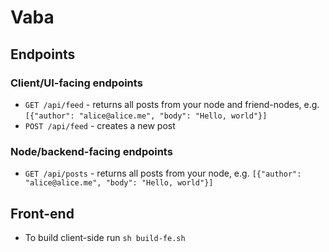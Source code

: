 # Vaba

## Endpoints

### Client/UI-facing endpoints

- `GET /api/feed` - returns all posts from your node and friend-nodes, e.g. `[{"author": "alice@alice.me", "body": "Hello, world"}]`
- `POST /api/feed` - creates a new post

### Node/backend-facing endpoints

- `GET /api/posts` - returns all posts from your node, e.g. `[{"author": "alice@alice.me", "body": "Hello, world"}]`

## Front-end

- To build client-side run `sh build-fe.sh`
